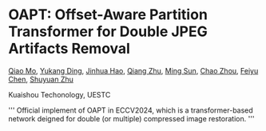 # OAPT: Offset-Aware Partition Transformer for Double JPEG Artifacts Removal
[Qiao Mo](), [Yukang Ding](), [Jinhua Hao](), [Qiang Zhu](), [Ming Sun](), [Chao Zhou](), [Feiyu Chen](), [Shuyuan Zhu]()

Kuaishou Techonology, UESTC

'''
Official implement of OAPT in ECCV2024, which is a transformer-based network deigned for double (or multiple) compressed image restoration.
'''

